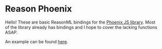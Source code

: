# Reason Phoenix

Hello! These are basic ReasonML bindings for the [Phoenix JS library](https://hexdocs.pm/phoenix/js/). Most of the library already has bindings and I hope to cover the lacking functions ASAP. 

An example can be found [here](https://github.com/celsobonutti/reason-phoenix/blob/master/example/Example.re).
